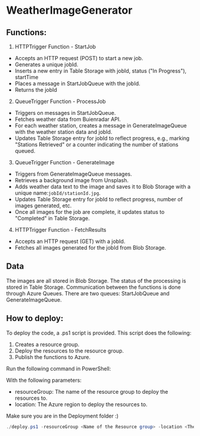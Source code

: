 # WeatherImageGenerator

## Functions:
1. HTTPTrigger Function - StartJob
- Accepts an HTTP request (POST) to start a new job.
- Generates a unique jobId.
- Inserts a new entry in Table Storage with jobId, status ("In Progress"), startTime
- Places a message in StartJobQueue with the jobId.
- Returns the jobId

2. QueueTrigger Function - ProcessJob
- Triggers on messages in StartJobQueue.
- Fetches weather data from Buienradar API.
- For each weather station, creates a message in GenerateImageQueue with the weather station data and jobId.
- Updates Table Storage entry for jobId to reflect progress, e.g., marking "Stations Retrieved" or a counter indicating the number of stations queued.

3. QueueTrigger Function - GenerateImage
- Triggers from GenerateImageQueue messages.
- Retrieves a background image from Unsplash.
- Adds weather data text to the image and saves it to Blob Storage with a unique name:`jobId/stationId.jpg`.
- Updates Table Storage entry for jobId to reflect progress, number of images generated, etc.
- Once all images for the job are complete, it updates status to "Completed" in Table Storage.

4. HTTPTrigger Function - FetchResults
- Accepts an HTTP request (GET) with a jobId.
- Fetches all images generated for the jobId from Blob Storage.

## Data
The images are all stored in Blob Storage. The status of the processing is stored in Table Storage. Communication between the functions is done through Azure Queues. There are two queues: StartJobQueue and GenerateImageQueue.

## How to deploy:
To deploy the code, a .ps1 script is provided. This script does the following:
1. Creates a resource group.
2. Deploy the resources to the resource group.
3. Publish the functions to Azure.

Run the following command in PowerShell:

With the following parameters:
- resourceGroup: The name of the resource group to deploy the resources to.
- location: The Azure region to deploy the resources to.

Make sure you are in the Deployment folder :)

```powershell
./deploy.ps1 -resourceGroup <Name of the Resource group> -location <The Azure location> -prefix <The prefix of the resources>
```
